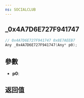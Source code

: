 ```yaml
---
ns: SOCIALCLUB
---
```

## _0x4A7D6E727F941747

```c
// 0x4A7D6E727F941747 0x8E7AEEB7
Any _0x4A7D6E727F941747(Any* p0);
```


## 參數
* **p0**: 

## 返回值
